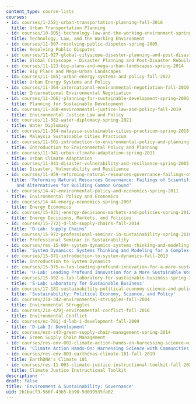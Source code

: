 ```yaml
---
content_type: course-lists
courses:
- id: courses/1-252j-urban-transportation-planning-fall-2016
  title: Urban Transportation Planning
- id: courses/10-805j-technology-law-and-the-working-environment-spring-2006
  title: Technology, Law, and the Working Environment
- id: courses/11-007-resolving-public-disputes-spring-2005
  title: Resolving Public Disputes
- id: courses/11-027-global-cityscope-disaster-planning-and-post-disaster-rebuilding-and-recovery-spring-2017
  title: Global Cityscope - Disaster Planning and Post-Disaster Rebuilding and Recovery
- id: courses/11-123-big-plans-and-mega-urban-landscapes-spring-2014
  title: Big Plans and Mega-Urban Landscapes
- id: courses/11-165j-urban-energy-systems-and-policy-fall-2022
  title: Urban Energy Systems and Policy
- id: courses/11-364-international-environmental-negotiation-fall-2010
  title: International Environmental Negotiation
- id: courses/11-366j-planning-for-sustainable-development-spring-2006
  title: Planning for Sustainable Development
- id: courses/11-368-environmental-justice-law-and-policy-fall-2019
  title: Environmental Justice Law and Policy
- id: courses/11-382-water-diplomacy-spring-2021
  title: Water Diplomacy
- id: courses/11-384-malaysia-sustainable-cities-practicum-spring-2018
  title: Malaysia Sustainable Cities Practicum
- id: courses/11-601-introduction-to-environmental-policy-and-planning-fall-2016
  title: Introduction to Environmental Policy and Planning
- id: courses/11-941-urban-climate-adaptation-spring-2011
  title: Urban Climate Adaptation
- id: courses/11-941-disaster-vulnerability-and-resilience-spring-2005
  title: Disaster, Vulnerability and Resilience
- id: courses/11-959-reforming-natural-resources-governance-failings-of-scientific-rationalism-and-alternatives-for-building-common-ground-january-iap-2007
  title: 'Reforming Natural Resources Governance: Failings of Scientific Rationalism
    and Alternatives for Building Common Ground'
- id: courses/14-42-environmental-policy-and-economics-spring-2011
  title: Environmental Policy and Economics
- id: courses/14-44-energy-economics-spring-2007
  title: Energy Economics
- id: courses/15-031j-energy-decisions-markets-and-policies-spring-2012
  title: Energy Decisions, Markets, and Policies
- id: courses/15-772j-d-lab-supply-chains-fall-2014
  title: 'D-Lab: Supply Chains'
- id: courses/15-972-professional-seminar-in-sustainability-spring-2010
  title: Professional Seminar in Sustainability
- id: courses/res-15-004-system-dynamics-systems-thinking-and-modeling-for-a-complex-world-january-iap-2020
  title: 'System Dynamics: Systems Thinking and Modeling for a Complex World'
- id: courses/15-871-introduction-to-system-dynamics-fall-2013
  title: Introduction to System Dynamics
- id: courses/15-975-u-lab-leading-profound-innovation-for-a-more-sustainable-world-fall-2010
  title: 'U-Lab: Leading Profound Innovation for a More Sustainable World'
- id: courses/15-992-s-lab-laboratory-for-sustainable-business-spring-2008
  title: 'S-Lab: Laboratory for Sustainable Business'
- id: courses/17-181-sustainability-political-economy-science-and-policy-fall-2016
  title: 'Sustainability: Political Economy, Science, and Policy'
- id: courses/21a-342-environmental-struggles-fall-2004
  title: Environmental Struggles
- id: courses/21a-429j-environmental-conflict-fall-2016
  title: Environmental Conflict
- id: courses/ec-701j-d-lab-i-development-fall-2009
  title: 'D-Lab I: Development'
- id: courses/esd-s43-green-supply-chain-management-spring-2014
  title: Green Supply Chain Management
- id: courses/res-env-001-climate-action-hands-on-harnessing-science-with-communities-to-cut-carbon-january-iap-2017
  title: 'Climate Action Hands-On: Harnessing Science with Communities to Cut Carbon'
- id: courses/res-env-003-earthdnas-climate-101-fall-2019
  title: EarthDNA's Climate 101
- id: courses/res-11-003-climate-justice-instructional-toolkit-fall-2023
  title: Climate Justice Instructional Toolkit
description: ''
draft: false
title: 'Environment & Sustainability: Governance'
uid: 2b1bacf3-566f-43b5-bb90-5d099535fa62
---
```

